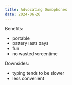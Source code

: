 ```yaml
---
title: Advocating Dumbphones
date: 2024-06-26
---
```


Benefits:

- portable
- battery lasts days
- fun
- no wasted screentime

Downsides:

- typing tends to be slower
- less convenient
